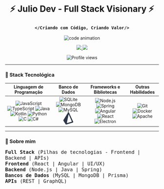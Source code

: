 <h1 align="center">⚡️ Julio Dev - Full Stack Visionary ⚡️</h1>
<h3 align="center"><code>&lt;/Criando com Código, Criando Valor/&gt;</code></h3>

<p align="center">
  <img src="https://media.giphy.com/media/qgQUggAC3Pfv687qPC/giphy.gif" width="380px" alt="code animation"/>
</p>

<p align="center">
  <a href="https://www.linkedin.com/in/seu-link" target="_blank">
    <img src="https://img.shields.io/badge/LinkedIn%20-%230077B5.svg?style=for-the-badge&logo=linkedin&logoColor=white"/>
  </a>
  <a href="https://github.com/juliommsdev" target="_blank">
    <img src="https://img.shields.io/github/followers/juliommsdev?label=GitHub&style=for-the-badge"/>
  </a>
</p>

<p align="center">
  <img src="https://komarev.com/ghpvc/?username=juliommsdev&style=flat-square&color=blue" alt="Profile views" />
</p>

---

### 🚀 Stack Tecnológica


<table align="center">
  <thead>
    <tr>
      <th>Linguagem de Programação</th>
      <th>Banco de Dados</th>
      <th>Frameworks e Bibliotecas</th>
      <th>Outras Habilidades</th>
    </tr>
  </thead>
  <tbody>
    <tr>
      <td align="center">
        <img src="https://cdn.jsdelivr.net/gh/devicons/devicon/icons/javascript/javascript-original.svg" width="40px" title="JavaScript"/>
        <img src="https://cdn.jsdelivr.net/gh/devicons/devicon/icons/typescript/typescript-original.svg" width="40px" title="TypeScript"/>
        <img src="https://cdn.jsdelivr.net/gh/devicons/devicon/icons/java/java-original.svg" width="40px" title="Java"/>
        <img src="https://cdn.jsdelivr.net/gh/devicons/devicon/icons/kotlin/kotlin-original.svg" width="40px" title="Kotlin"/>
        <img src="https://cdn.jsdelivr.net/gh/devicons/devicon/icons/python/python-original.svg" width="40px" title="Python"/>
        <img src="https://cdn.jsdelivr.net/gh/devicons/devicon/icons/c/c-original.svg" width="40px" title="C"/>
        <img src="https://cdn.jsdelivr.net/gh/devicons/devicon/icons/csharp/csharp-original.svg" width="40px" title="C#"/>
      </td>
      <td align="center">
        <img src="https://cdn.jsdelivr.net/gh/devicons/devicon/icons/sqlite/sqlite-original.svg" width="40px" title="SQLite"/>
        <img src="https://cdn.jsdelivr.net/gh/devicons/devicon/icons/mongodb/mongodb-original.svg" width="40px" title="MongoDB"/>
        <img src="https://cdn.jsdelivr.net/gh/devicons/devicon/icons/mysql/mysql-original.svg" width="40px" title="MySQL"/>
        <img src="https://raw.githubusercontent.com/devicons/devicon/master/icons/prisma/prisma-original.svg" width="40px" title="Prisma"/>
      </td>
      <td align="center">
        <img src="https://cdn.jsdelivr.net/gh/devicons/devicon/icons/nodejs/nodejs-original.svg" width="40px" title="Node.js"/>
        <img src="https://cdn.jsdelivr.net/gh/devicons/devicon/icons/spring/spring-original.svg" width="40px" title="Spring"/>
        <img src="https://cdn.jsdelivr.net/gh/devicons/devicon/icons/angularjs/angularjs-original.svg" width="40px" title="Angular"/>
        <img src="https://cdn.jsdelivr.net/gh/devicons/devicon/icons/react/react-original.svg" width="40px" title="React"/>
        <img src="https://cdn.jsdelivr.net/gh/devicons/devicon/icons/electron/electron-original.svg" width="40px" title="Electron"/>
      </td>
      <td align="center">
        <img src="https://cdn.jsdelivr.net/gh/devicons/devicon/icons/git/git-original.svg" width="40px" title="Git"/>
        <img src="https://cdn.jsdelivr.net/gh/devicons/devicon/icons/docker/docker-original.svg" width="40px" title="Docker"/>
        <img src="https://cdn.jsdelivr.net/gh/devicons/devicon/icons/apache/apache-original.svg" width="40px" title="Apache"/>
      </td>
    </tr>
  </tbody>
</table>


---

### 🧬 Sobre mim

<p align="left" style="font-family: 'Fira Code', monospace; font-size: 16px;">
  <strong>Full Stack</strong> (Pilhas de tecnologias - Frontend | Backend | APIs)<br>
  <strong>Frontend</strong> (React | Angular | UI/UX)<br>
  <strong>Backend</strong> (Node.js | Java | Spring)<br>
  <strong>Bancos de Dados</strong> (MySQL | MongoDB | Prisma)<br>
  <strong>APIs</strong> (REST | GraphQL)
</p>

